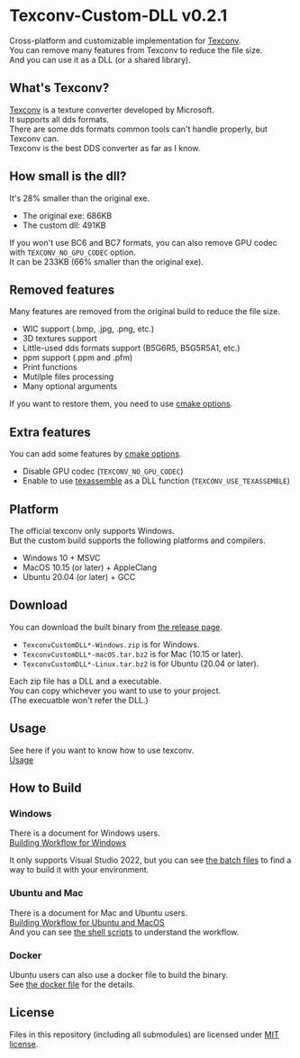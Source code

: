 # Texconv-Custom-DLL v0.2.1

Cross-platform and customizable implementation for [Texconv](https://github.com/microsoft/DirectXTex/wiki/Texconv).  
You can remove many features from Texconv to reduce the file size.  
And you can use it as a DLL (or a shared library).  

## What's Texconv?

[Texconv](https://github.com/microsoft/DirectXTex/wiki/Texconv)
is a texture converter developed by Microsoft.  
It supports all dds formats.  
There are some dds formats common tools can't handle properly, but Texconv can.  
Texconv is the best DDS converter as far as I know.  

## How small is the dll?

It's 28% smaller than the original exe.
-   The original exe: 686KB
-   The custom dll: 491KB

If you won't use BC6 and BC7 formats, you can also remove GPU codec with `TEXCONV_NO_GPU_CODEC` option.  
It can be 233KB (66% smaller than the original exe).  

## Removed features

Many features are removed from the original build to reduce the file size.  
-   WIC support (.bmp, .jpg, .png, etc.)
-   3D textures support
-   Little-used dds formats support (B5G6R5, B5G5R5A1, etc.)
-   ppm support (.ppm and .pfm)
-   Print functions
-   Mutilple files processing
-   Many optional arguments

If you want to restore them, you need to use [cmake options](./CMake-Options.md).

## Extra features

You can add some features by [cmake options](./CMake-Options.md).
-   Disable GPU codec (`TEXCONV_NO_GPU_CODEC`)
-   Enable to use [texassemble](https://github.com/microsoft/DirectXTex/wiki/Texassemble) as a DLL function (`TEXCONV_USE_TEXASSEMBLE`)

## Platform

The official texconv only supports Windows.  
But the custom build supports the following platforms and compilers.

-   Windows 10 + MSVC
-   MacOS 10.15 (or later) + AppleClang
-   Ubuntu 20.04 (or later) + GCC

## Download
You can download the built binary from [the release page](https://github.com/matyalatte/Texconv-Custom-DLL/releases).  

-   `TexconvCustomDLL*-Windows.zip` is for Windows.
-   `TexconvCustomDLL*-macOS.tar.bz2` is for Mac (10.15 or later).
-   `TexconvCustomDLL*-Linux.tar.bz2` is for Ubuntu (20.04 or later).

Each zip file has a DLL and a executable.  
You can copy whichever you want to use to your project.  
(The execuatble won't refer the DLL.)  

## Usage

See here if you want to know how to use texconv.  
[Usage](./Usage.md)  

## How to Build

### Windows

There is a document for Windows users.  
[Building Workflow for Windows](./Build-on-Windows.md)  

It only supports Visual Studio 2022, but you can see [the batch files](../batch_files/) to find a way to build it with your environment.  

### Ubuntu and Mac

There is a document for Mac and Ubuntu users.  
[Building Workflow for Ubuntu and MacOS](./Build-on-Unix.md)  
And you can see [the shell scripts](../shell_scripts/) to understand the workflow.  

### Docker

Ubuntu users can also use a docker file to build the binary.  
See [the docker file](../Dockerfile) for the details.  

## License
Files in this repository (including all submodules) are licensed under [MIT license](../LICENSE).
